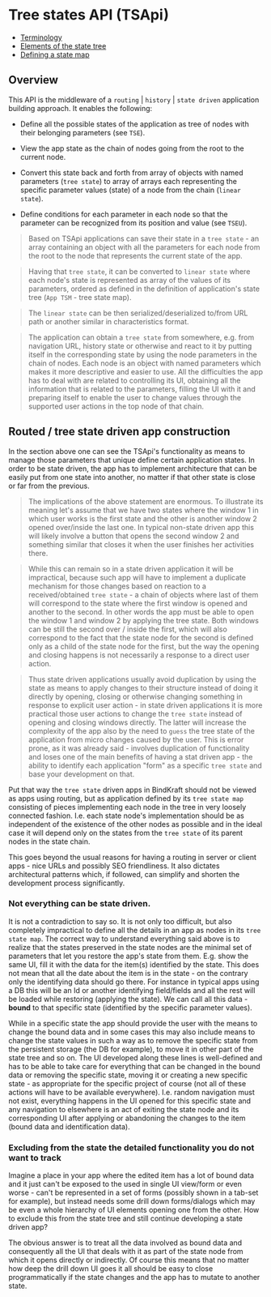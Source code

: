 # Tree states API (TSApi)

* [Terminology](terminology.md)
* [Elements of the state tree](elements.md)
* [Defining a state map](defining.md)


## Overview

This API is the middleware of a `routing` | `history` | `state driven` application building approach. It enables the following:

* Define all the possible states of the application as tree of nodes with their belonging parameters (see `TSE`).

* View the app state as the chain of nodes going from the root to the current node.

* Convert this state back and forth from array of objects with named parameters (`tree state`) to array of arrays each representing the specific parameter values (state) of a node from the chain (`linear state`).

* Define conditions for each parameter in each node so that the parameter can be recognized from its position and value (see `TSEU`).

> Based on TSApi applications can save their state in a `tree state` - an array containing an object with all the parameters for each node from the root to the node that represents the current state of the app.

> Having that `tree state`, it can be converted to `linear state` where each node's state is represented as array of the values of its parameters, ordered as defined in the definition of application's state tree (`App TSM` - tree state map).

> The `linear state` can be then serialized/deserialized to/from URL path or another similar in characteristics format.

> The application can obtain a `tree state` from somewhere, e.g. from navigation URL, history state or otherwise and react to it by putting itself in the corresponding state by using the node parameters in the chain of nodes. Each node is an object with named parameters which makes it more descriptive and easier to use. All the difficulties the app has to deal with are related to controlling its UI, obtaining all the information that is related to the parameters, filling the UI with it and preparing itself to enable the user to change values through the supported user actions in the top node of that chain.

## Routed / tree state driven app construction

In the section above one can see the TSApi's functionality as means to manage those parameters that unique define certain application states. In order to be state driven, the app has to implement architecture that can be easily put from one state into another, no matter if that other state is close or far from the previous.

> The implications of the above statement are enormous. To illustrate its meaning let's assume that we have two states where the window 1 in which user works is the first state and the other is another window 2 opened over/inside the last one. In typical non-state driven app this will likely involve a button that opens the second window 2 and something similar that closes it when the user finishes her activities there.

> While this can remain so in a state driven application it will be impractical, because such app will have to implement a duplicate mechanism for those changes based on reaction to a received/obtained `tree state` - a chain of objects where last of them will correspond to the state where the first window is opened and another to the second. In other words the app must be able to open the window 1 and window 2 by applying the tree state. Both windows can be still the second over / inside the first, which will also correspond to the fact that the state node for the second is defined only as a child of the state node for the first, but the way the opening and closing happens is not necessarily a response to a direct user action.

> Thus state driven applications usually avoid duplication by using the state as means to apply changes to their structure instead of doing it directly by opening, closing or otherwise changing something in response to explicit user action - in state driven applications it is more practical those user actions to change the `tree state` instead of opening and closing windows directly. The latter will increase the complexity of the app also by the need to `guess` the tree state of the application from micro changes caused by the user. This is error prone, as it was already said - involves duplication of functionality and loses one of the main benefits of having a stat driven app - the ability to identify each application "form" as a specific `tree state` and base your development on that.

Put that way the `tree state` driven apps in BindKraft should not be viewed as apps using routing, but as application defined by its `tree state map` consisting of pieces implementing each node in the tree in very loosely connected fashion. I.e. each state node's implementation should be as independent of the existence of the other nodes as possible and in the ideal case it will depend only on the states from the `tree state` of its parent nodes in the state chain.

This goes beyond the usual reasons for having a routing in server or client apps - nice URLs and possibly SEO friendliness. It also dictates architectural patterns which, if followed, can simplify and shorten the development process significantly.

### Not everything can be state driven.

It is not a contradiction to say so. It is not only too difficult, but also completely impractical to define all the details in an app as nodes in its `tree state map`. The correct way to understand everything said above is to realize that the states preserved in the state nodes are the minimal set of parameters that let you restore the app's state from them. E.g. show the same UI, fill it with the data for the item(s) identified by the state. This does not mean that all the date about the item is in the state - on the contrary only the identifying data should go there. For instance in typical apps using a DB this will be an Id or another identifying field/fields and all the rest will be loaded while restoring (applying the state). We can call all this data - **bound** to that specific state (identified by the specific parameter values).

While in a specific state the app should provide the user with the means to change the bound data and in some cases this may also include means to change the state values in such a way as to remove the specific state from the persistent storage (the DB for example), to move it in other part of the state tree and so on. The UI developed along these lines is well-defined and has to be able to take care for everything that can be changed in the bound data or removing the specific state, moving it or creating a new specific state - as appropriate for the specific project of course (not all of these actions will have to be available everywhere). I.e. random navigation must not exist, everything happens in the UI opened for this specific state and any navigation to elsewhere is an act of exiting the state node and its corresponding UI after applying or abandoning the changes to the item (bound data and identification data).

### Excluding from the state the detailed functionality you do not want to track

Imagine a place in your app where the edited item has a lot of bound data and it just can't be exposed to the used in single UI view/form or even worse - can't be represented in a set of forms (possibly shown in a tab-set for example), but instead needs some drill down forms/dialogs which may be even a whole hierarchy of UI elements opening one from the other. How to exclude this from the state tree and still continue developing a state driven app?

The obvious answer is to treat all the data involved as bound data and consequently all the UI that deals with it as part of the state node from which it opens directly or indirectly. Of course this means that no matter how deep the drill down UI goes it all should be easy to close programmatically if the state changes and the app has to mutate to another state.

